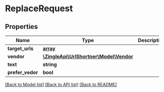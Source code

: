 # ReplaceRequest

## Properties
Name | Type | Description | Notes
------------ | ------------- | ------------- | -------------
**target_urls** | [**array**](array.md) |  | [optional] 
**vendor** | [**\ZingleApi\UrlShortner\Model\Vendor**](Vendor.md) |  | [optional] 
**text** | **string** |  | [optional] 
**prefer_vedor** | **bool** |  | [optional] 

[[Back to Model list]](../README.md#documentation-for-models) [[Back to API list]](../README.md#documentation-for-api-endpoints) [[Back to README]](../README.md)


